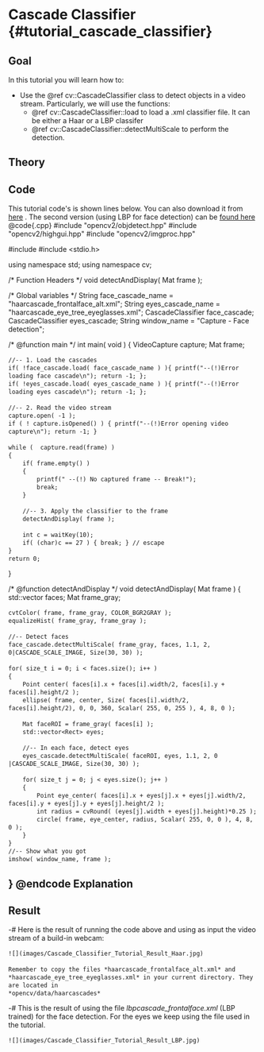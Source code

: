 Cascade Classifier {#tutorial_cascade_classifier}
==================

Goal
----

In this tutorial you will learn how to:

-   Use the @ref cv::CascadeClassifier class to detect objects in a video stream. Particularly, we
    will use the functions:
    -   @ref cv::CascadeClassifier::load to load a .xml classifier file. It can be either a Haar or a LBP classifer
    -   @ref cv::CascadeClassifier::detectMultiScale to perform the detection.

Theory
------

Code
----

This tutorial code's is shown lines below. You can also download it from
[here](https://github.com/opencv/tree/master/samples/cpp/tutorial_code/objectDetection/objectDetection.cpp)
. The second version (using LBP for face detection) can be [found
here](https://github.com/opencv/tree/master/samples/cpp/tutorial_code/objectDetection/objectDetection2.cpp)
@code{.cpp}
#include "opencv2/objdetect.hpp"
#include "opencv2/highgui.hpp"
#include "opencv2/imgproc.hpp"

#include <iostream>
#include <stdio.h>

using namespace std;
using namespace cv;

/* Function Headers */
void detectAndDisplay( Mat frame );

/* Global variables */
String face_cascade_name = "haarcascade_frontalface_alt.xml";
String eyes_cascade_name = "haarcascade_eye_tree_eyeglasses.xml";
CascadeClassifier face_cascade;
CascadeClassifier eyes_cascade;
String window_name = "Capture - Face detection";

/* @function main */
int main( void )
{
    VideoCapture capture;
    Mat frame;

    //-- 1. Load the cascades
    if( !face_cascade.load( face_cascade_name ) ){ printf("--(!)Error loading face cascade\n"); return -1; };
    if( !eyes_cascade.load( eyes_cascade_name ) ){ printf("--(!)Error loading eyes cascade\n"); return -1; };

    //-- 2. Read the video stream
    capture.open( -1 );
    if ( ! capture.isOpened() ) { printf("--(!)Error opening video capture\n"); return -1; }

    while (  capture.read(frame) )
    {
        if( frame.empty() )
        {
            printf(" --(!) No captured frame -- Break!");
            break;
        }

        //-- 3. Apply the classifier to the frame
        detectAndDisplay( frame );

        int c = waitKey(10);
        if( (char)c == 27 ) { break; } // escape
    }
    return 0;
}

/* @function detectAndDisplay */
void detectAndDisplay( Mat frame )
{
    std::vector<Rect> faces;
    Mat frame_gray;

    cvtColor( frame, frame_gray, COLOR_BGR2GRAY );
    equalizeHist( frame_gray, frame_gray );

    //-- Detect faces
    face_cascade.detectMultiScale( frame_gray, faces, 1.1, 2, 0|CASCADE_SCALE_IMAGE, Size(30, 30) );

    for( size_t i = 0; i < faces.size(); i++ )
    {
        Point center( faces[i].x + faces[i].width/2, faces[i].y + faces[i].height/2 );
        ellipse( frame, center, Size( faces[i].width/2, faces[i].height/2), 0, 0, 360, Scalar( 255, 0, 255 ), 4, 8, 0 );

        Mat faceROI = frame_gray( faces[i] );
        std::vector<Rect> eyes;

        //-- In each face, detect eyes
        eyes_cascade.detectMultiScale( faceROI, eyes, 1.1, 2, 0 |CASCADE_SCALE_IMAGE, Size(30, 30) );

        for( size_t j = 0; j < eyes.size(); j++ )
        {
            Point eye_center( faces[i].x + eyes[j].x + eyes[j].width/2, faces[i].y + eyes[j].y + eyes[j].height/2 );
            int radius = cvRound( (eyes[j].width + eyes[j].height)*0.25 );
            circle( frame, eye_center, radius, Scalar( 255, 0, 0 ), 4, 8, 0 );
        }
    }
    //-- Show what you got
    imshow( window_name, frame );
}
@endcode
Explanation
-----------

Result
------

-#  Here is the result of running the code above and using as input the video stream of a build-in
    webcam:

    ![](images/Cascade_Classifier_Tutorial_Result_Haar.jpg)

    Remember to copy the files *haarcascade_frontalface_alt.xml* and
    *haarcascade_eye_tree_eyeglasses.xml* in your current directory. They are located in
    *opencv/data/haarcascades*

-#  This is the result of using the file *lbpcascade_frontalface.xml* (LBP trained) for the face
    detection. For the eyes we keep using the file used in the tutorial.

    ![](images/Cascade_Classifier_Tutorial_Result_LBP.jpg)
